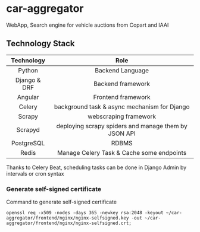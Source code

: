 # car-aggregator
WebApp, Search engine for vehicle auctions from Copart and IAAI

## Technology Stack

Technology | Role
:-------------------------:|:-------------------------:
Python |  Backend Language
Django & DRF | Backend framework
Angular | Frontend framework
Celery | background task & async mechanism for Django
Scrapy | webscraping framework
Scrapyd | deploying scrapy spiders and manage them by JSON API
PostgreSQL | RDBMS
Redis | Manage Celery Task & Cache some endpoints

Thanks to Celery Beat, scheduling tasks can be done in Django Admin by intervals or cron syntax

### Generate self-signed certificate
Command to generate self-signed certificate
```
openssl req -x509 -nodes -days 365 -newkey rsa:2048 -keyout ~/car-aggregator/frontend/nginx/nginx-selfsigned.key -out ~/car-aggregator/frontend/nginx/nginx-selfsigned.crt;
```
